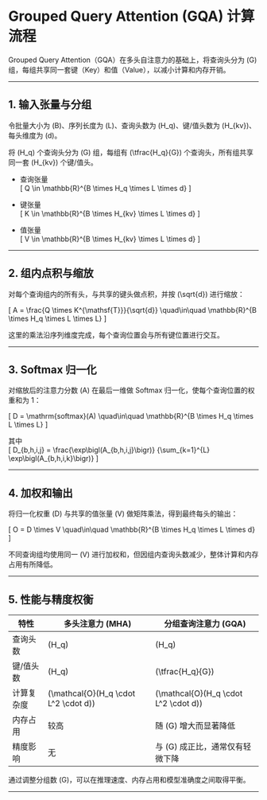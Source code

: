 # Grouped Query Attention (GQA) 计算流程

Grouped Query Attention（GQA）在多头自注意力的基础上，将查询头分为 \(G\) 组，每组共享同一套键（Key）和值（Value），以减小计算和内存开销。

---

## 1. 输入张量与分组

令批量大小为 \(B\)、序列长度为 \(L\)、查询头数为 \(H_q\)、键/值头数为 \(H_{kv}\)、每头维度为 \(d\)。  

将 \(H_q\) 个查询头分为 \(G\) 组，每组有 \(\tfrac{H_q}{G}\) 个查询头，所有组共享同一套 \(H_{kv}\) 个键/值头。

- 查询张量  
  \[
    Q \in \mathbb{R}^{B \times H_q \times L \times d}
  \]

- 键张量  
  \[
    K \in \mathbb{R}^{B \times H_{kv} \times L \times d}
  \]

- 值张量  
  \[
    V \in \mathbb{R}^{B \times H_{kv} \times L \times d}
  \]

---

## 2. 组内点积与缩放

对每个查询组内的所有头，与共享的键头做点积，并按 \(\sqrt{d}\) 进行缩放：  

\[
  A = \frac{Q \times K^{\mathsf{T}}}{\sqrt{d}}
  \quad\in\quad
  \mathbb{R}^{B \times H_q \times L \times L}
\]

这里的乘法沿序列维度完成，每个查询位置会与所有键位置进行交互。

---

## 3. Softmax 归一化

对缩放后的注意力分数 \(A\) 在最后一维做 Softmax 归一化，使每个查询位置的权重和为 1：  

\[
  D = \mathrm{softmax}(A)
  \quad\in\quad
  \mathbb{R}^{B \times H_q \times L \times L}
\]

其中  
\[
  D_{b,h,i,j}
  = \frac{\exp\bigl(A_{b,h,i,j}\bigr)}
         {\sum_{k=1}^{L} \exp\bigl(A_{b,h,i,k}\bigr)}
\]

---

## 4. 加权和输出

将归一化权重 \(D\) 与共享的值张量 \(V\) 做矩阵乘法，得到最终每头的输出：  

\[
  O = D \times V
  \quad\in\quad
  \mathbb{R}^{B \times H_q \times L \times d}
\]

不同查询组均使用同一 \(V\) 进行加权和，但因组内查询头数减少，整体计算和内存占用有所降低。

---

## 5. 性能与精度权衡

| 特性          | 多头注意力 (MHA)                         | 分组查询注意力 (GQA)                                 |
|--------------|-----------------------------------------|------------------------------------------------------|
| 查询头数     | \(H_q\)                                 | \(H_q\)                                              |
| 键/值头数    | \(H_q\)                                 | \(\tfrac{H_q}{G}\)                                   |
| 计算复杂度   | \(\mathcal{O}(H_q \cdot L^2 \cdot d)\)   | \(\mathcal{O}(H_q \cdot L^2 \cdot d)\)                |
| 内存占用     | 较高                                    | 随 \(G\) 增大而显著降低                              |
| 精度影响     | 无                                      | 与 \(G\) 成正比，通常仅有轻微下降                    |

通过调整分组数 \(G\)，可以在推理速度、内存占用和模型准确度之间取得平衡。

---


